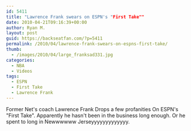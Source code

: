 ```yaml
---
id: 5411
title: "Lawrence Frank swears on ESPN's "First Take""
date: 2010-04-21T09:16:39+00:00
author: Ryan M.
layout: post
guid: https://backseatfan.com/?p=5411
permalink: /2010/04/lawrence-frank-swears-on-espns-first-take/
thumb:
  - /images/2010/04/large_franksad331.jpg
categories:
  - NBA
  - Videos
tags:
  - ESPN
  - First Take
  - Lawrence Frank
---
```


<div class="entry">
  <p>
  </p>

  <p>
    Former Net's coach Lawrence Frank Drops a few profanities On ESPN's "First Take". Apparently he hasn't been in the business long enough. Or he spent to long in Newwwwww Jerseyyyyyyyyyyyyy.
  </p>
</div>
